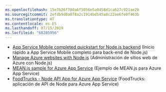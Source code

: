 ```yaml
---
ms.openlocfilehash: 15e7b26f780a6f5056e5a0458d1ca627c921ae2b
ms.sourcegitcommit: 2efdb9d8a8f8a2c1914bd545a8c22ae6fe0f463b
ms.translationtype: HT
ms.contentlocale: es-ES
ms.lasthandoff: 07/15/2019
ms.locfileid: "68285956"
---
```

- [App Service Mobile completed quickstart for Node.js backend](https://azure.microsoft.com/resources/samples/app-service-mobile-nodejs-backend-quickstart/) (Inicio rápido a App Service Mobile completo para back-end de Node.js)
- [Manage Azure websites with Node.js](https://azure.microsoft.com/resources/samples/app-service-web-nodejs-manage/) (Administración de sitios web de Azure con Node.js)
- [MEAN.js sample for Azure App Service](https://azure.microsoft.com/resources/samples/meanjs/) (Ejemplo de MEAN.js para Azure App Service)
- [FoodTrucks - Node API App for Azure App Service](https://azure.microsoft.com/resources/samples/app-service-api-node-food-trucks/) (FoodTrucks: aplicación de API de Node para Azure App Service)
